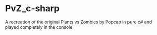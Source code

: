 # PvZ_c-sharp
A recreation of the original Plants vs Zombies by Popcap in pure c# and played completely in the console
